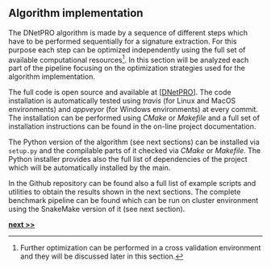 ## Algorithm implementation

The DNetPRO algorithm is made by a sequence of different steps which have to be performed sequentially for a signature extraction.
For this purpose each step can be optimized independently using the full set of available computational resources[^1].
In this section will be analyzed each part of the pipeline focusing on the optimization strategies used for the algorithm implementation.

The full code is open source and available at [[DNetPRO](https://github.com/Nico-Curti/DNetPRO)].
The code installation is automatically tested using *travis* (for Linux and MacOS environments) and *appveyor* (for Windows environments) at every commit.
The installation can be performed using *CMake* or *Makefile* and a full set of installation instructions can be found in the on-line project documentation.

The Python version of the algorithm (see next sections) can be installed via `setup.py` and the compilable parts of it checked via *CMake* or *Makefile*.
The Python installer provides also the full list of dependencies of the project which will be automatically installed by the main.

In the Github repository can be found also a full list of example scripts and utilities to obtain the results shown in the next sections.
The complete benchmark pipeline can be found which can be run on cluster environment using the SnakeMake version of it (see next section).

[^1]: Further optimization can be performed in a cross validation environment and they will be discussed later in this section.


[**next >>**](./md/Chapter1/Implementation/Couples.md)
